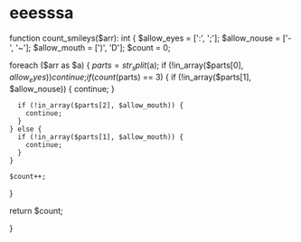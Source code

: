 # eeesssa

function count_smileys($arr): int {
  $allow_eyes  = [':', ';'];
  $allow_nouse  = ['-', '~'];
  $allow_mouth  = [')', 'D'];
  $count = 0;
  
  foreach ($arr as $a) {
    $parts = str_split($a);
    if (!in_array($parts[0], $allow_eyes)) {
      continue;
    }
    if (count($parts) == 3) {
      if (!in_array($parts[1], $allow_nouse)) {
      continue;
      }
      
      if (!in_array($parts[2], $allow_mouth)) {
        continue;
      }
    } else {
      if (!in_array($parts[1], $allow_mouth)) {
        continue;
      }
    }
    
    $count++;
  }
  
  return $count;
  
}
